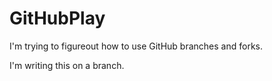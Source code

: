 GitHubPlay
==========

I'm trying to figureout how to use GitHub branches and forks.

I'm writing this on a branch.